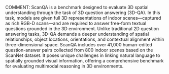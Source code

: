COMMENT: ScanQA is a benchmark designed to evaluate 3D spatial
understanding through the task of 3D question answering (3D-QA). In this
task, models are given full 3D representations of indoor scenes—captured as
rich RGB-D scans—and are required to answer free-form textual questions
grounded in the 3D environment. Unlike traditional 2D question answering
tasks, 3D-QA demands a deeper understanding of spatial relationships, object
locations, orientations, and contextual alignment within three-dimensional
space. ScanQA includes over 41,000 human-edited question-answer pairs
collected from 800 indoor scenes based on the ScanNet dataset. It poses
unique challenges in linking natural language to spatially grounded visual
information, offering a comprehensive benchmark for evaluating multimodal
reasoning in 3D environments.
